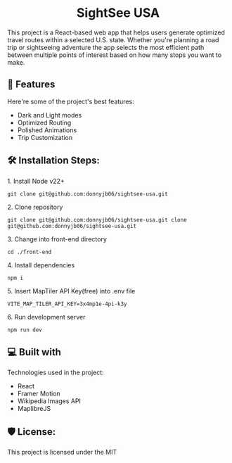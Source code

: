 <h1 align="center" id="title">SightSee USA</h1>

<p id="description">This project is a React-based web app that helps users generate optimized travel routes within a selected U.S. state. Whether you're planning a road trip or sightseeing adventure the app selects the most efficient path between multiple points of interest based on how many stops you want to make.</p>

  
  
<h2>🧐 Features</h2>

Here're some of the project's best features:

*   Dark and Light modes
*   Optimized Routing
*   Polished Animations
*   Trip Customization

<h2>🛠️ Installation Steps:</h2>

<p>1. Install Node v22+</p>

```
git clone git@github.com:donnyjb06/sightsee-usa.git
```

<p>2. Clone repository</p>

```
git clone git@github.com:donnyjb06/sightsee-usa.git clone git@github.com:donnyjb06/sightsee-usa.git
```

<p>3. Change into front-end directory</p>

```
cd ./front-end
```

<p>4. Install dependencies</p>

```
npm i
```

<p>5. Insert MapTiler API Key(free) into .env file</p>

```
VITE_MAP_TILER_API_KEY=3x4mp1e-4pi-k3y
```

<p>6. Run development server</p>

```
npm run dev
```

  
  
<h2>💻 Built with</h2>

Technologies used in the project:

*   React
*   Framer Motion
*   Wikipedia Images API
*   MaplibreJS

<h2>🛡️ License:</h2>

This project is licensed under the MIT